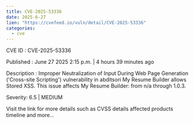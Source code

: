 ```yaml
--- 
title: CVE-2025-53336
date: 2025-6-27
lien: "https://cvefeed.io/vuln/detail/CVE-2025-53336"
categories:
  - cve
---
```


CVE ID : CVE-2025-53336

Published :  June 27
2025
2:15 p.m. | 4 hours
39 minutes ago

Description : Improper Neutralization of Input During Web Page Generation ('Cross-site Scripting') vulnerability in abditsori My Resume Builder allows Stored XSS. This issue affects My Resume Builder: from n/a through 1.0.3.

Severity: 6.5 | MEDIUM

Visit the link for more details
such as CVSS details
affected products
timeline
and more...
